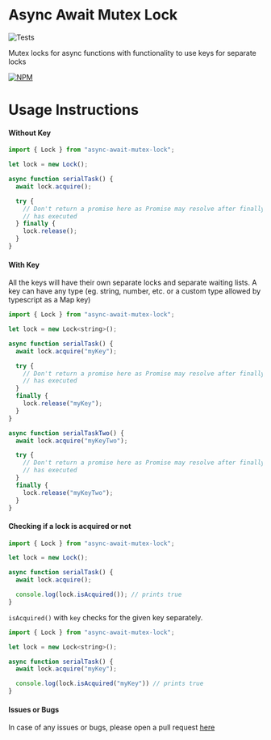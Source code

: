 # Async Await Mutex Lock

![Tests](https://github.com/malhotra-sidharth/async-await-mutex-lock/workflows/Tests/badge.svg)

Mutex locks for async functions with functionality to use keys for separate locks

[![NPM](https://nodei.co/npm/async-await-mutex-lock.png)](https://nodei.co/npm/async-await-mutex-lock/)

# Usage Instructions

#### Without Key

```javascript
import { Lock } from "async-await-mutex-lock";

let lock = new Lock();

async function serialTask() {
  await lock.acquire();

  try {
    // Don't return a promise here as Promise may resolve after finally
    // has executed
  } finally {
    lock.release();
  }
}
```

#### With Key

All the keys will have their own separate locks and separate waiting lists. A key can have
any type (eg. string, number, etc. or a custom type allowed by typescript as a Map key)

```javascript
import { Lock } from "async-await-mutex-lock";

let lock = new Lock<string>();

async function serialTask() {
  await lock.acquire("myKey");

  try {
    // Don't return a promise here as Promise may resolve after finally
    // has executed
  }
  finally {
    lock.release("myKey");
  }
}

async function serialTaskTwo() {
  await lock.acquire("myKeyTwo");

  try {
    // Don't return a promise here as Promise may resolve after finally
    // has executed
  }
  finally {
    lock.release("myKeyTwo");
  }
}
```

#### Checking if a lock is acquired or not

```javascript
import { Lock } from "async-await-mutex-lock";

let lock = new Lock();

async function serialTask() {
  await lock.acquire();

  console.log(lock.isAcquired()); // prints true
}
```

`isAcquired()` with `key` checks for the given key separately.

```javascript
import { Lock } from "async-await-mutex-lock";

let lock = new Lock<string>();

async function serialTask() {
  await lock.acquire("myKey");

  console.log(lock.isAcquired("myKey")) // prints true
}
```

#### Issues or Bugs

In case of any issues or bugs, please open a pull request [here](https://github.com/malhotra-sidharth/async-await-mutex-lock/pulls)
